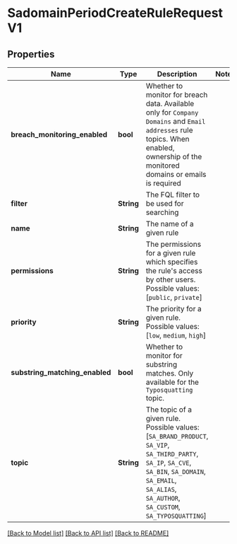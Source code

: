 # SadomainPeriodCreateRuleRequestV1

## Properties

Name | Type | Description | Notes
------------ | ------------- | ------------- | -------------
**breach_monitoring_enabled** | **bool** | Whether to monitor for breach data. Available only for `Company Domains` and `Email addresses` rule topics. When enabled, ownership of the monitored domains or emails is required | 
**filter** | **String** | The FQL filter to be used for searching | 
**name** | **String** | The name of a given rule | 
**permissions** | **String** | The permissions for a given rule which specifies the rule's access by other users. Possible values: [`public`, `private`] | 
**priority** | **String** | The priority for a given rule. Possible values: [`low`, `medium`, `high`] | 
**substring_matching_enabled** | **bool** | Whether to monitor for substring matches. Only available for the `Typosquatting` topic. | 
**topic** | **String** | The topic of a given rule. Possible values: [`SA_BRAND_PRODUCT`, `SA_VIP`, `SA_THIRD_PARTY`, `SA_IP`, `SA_CVE`, `SA_BIN`, `SA_DOMAIN`, `SA_EMAIL`, `SA_ALIAS`, `SA_AUTHOR`, `SA_CUSTOM`, `SA_TYPOSQUATTING`] | 

[[Back to Model list]](../README.md#documentation-for-models) [[Back to API list]](../README.md#documentation-for-api-endpoints) [[Back to README]](../README.md)


